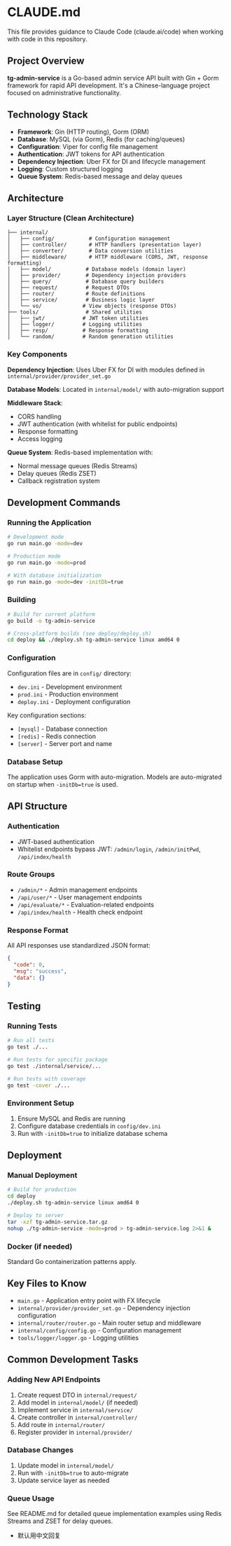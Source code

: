 # CLAUDE.md

This file provides guidance to Claude Code (claude.ai/code) when working with code in this repository.

## Project Overview

**tg-admin-service** is a Go-based admin service API built with Gin + Gorm framework for rapid API development. It's a Chinese-language project focused on administrative functionality.

## Technology Stack

- **Framework**: Gin (HTTP routing), Gorm (ORM)
- **Database**: MySQL (via Gorm), Redis (for caching/queues)
- **Configuration**: Viper for config file management
- **Authentication**: JWT tokens for API authentication
- **Dependency Injection**: Uber FX for DI and lifecycle management
- **Logging**: Custom structured logging
- **Queue System**: Redis-based message and delay queues

## Architecture

### Layer Structure (Clean Architecture)
```
├── internal/
│   ├── config/           # Configuration management
│   ├── controller/       # HTTP handlers (presentation layer)
│   ├── converter/        # Data conversion utilities
│   ├── middleware/       # HTTP middleware (CORS, JWT, response formatting)
│   ├── model/           # Database models (domain layer)
│   ├── provider/        # Dependency injection providers
│   ├── query/           # Database query builders
│   ├── request/         # Request DTOs
│   ├── router/          # Route definitions
│   ├── service/         # Business logic layer
│   └── vo/             # View objects (response DTOs)
├── tools/               # Shared utilities
│   ├── jwt/            # JWT token utilities
│   ├── logger/         # Logging utilities
│   ├── resp/           # Response formatting
│   └── random/         # Random generation utilities
```

### Key Components

**Dependency Injection**: Uses Uber FX for DI with modules defined in `internal/provider/provider_set.go`

**Database Models**: Located in `internal/model/` with auto-migration support

**Middleware Stack**: 
- CORS handling
- JWT authentication (with whitelist for public endpoints)
- Response formatting
- Access logging

**Queue System**: Redis-based implementation with:
- Normal message queues (Redis Streams)
- Delay queues (Redis ZSET)
- Callback registration system

## Development Commands

### Running the Application
```bash
# Development mode
go run main.go -mode=dev

# Production mode  
go run main.go -mode=prod

# With database initialization
go run main.go -mode=dev -initDb=true
```

### Building
```bash
# Build for current platform
go build -o tg-admin-service

# Cross-platform builds (see deploy/deploy.sh)
cd deploy && ./deploy.sh tg-admin-service linux amd64 0
```

### Configuration
Configuration files are in `config/` directory:
- `dev.ini` - Development environment
- `prod.ini` - Production environment  
- `deploy.ini` - Deployment configuration

Key configuration sections:
- `[mysql]` - Database connection
- `[redis]` - Redis connection
- `[server]` - Server port and name

### Database Setup
The application uses Gorm with auto-migration. Models are auto-migrated on startup when `-initDb=true` is used.

## API Structure

### Authentication
- JWT-based authentication
- Whitelist endpoints bypass JWT: `/admin/login`, `/admin/initPwd`, `/api/index/health`

### Route Groups
- `/admin/*` - Admin management endpoints
- `/api/user/*` - User management endpoints  
- `/api/evaluate/*` - Evaluation-related endpoints
- `/api/index/health` - Health check endpoint

### Response Format
All API responses use standardized JSON format:
```json
{
  "code": 0,
  "msg": "success",
  "data": {}
}
```

## Testing

### Running Tests
```bash
# Run all tests
go test ./...

# Run tests for specific package
go test ./internal/service/...

# Run tests with coverage
go test -cover ./...
```

### Environment Setup
1. Ensure MySQL and Redis are running
2. Configure database credentials in `config/dev.ini`
3. Run with `-initDb=true` to initialize database schema

## Deployment

### Manual Deployment
```bash
# Build for production
cd deploy
./deploy.sh tg-admin-service linux amd64 0

# Deploy to server
tar -xzf tg-admin-service.tar.gz
nohup ./tg-admin-service -mode=prod > tg-admin-service.log 2>&1 &
```

### Docker (if needed)
Standard Go containerization patterns apply.

## Key Files to Know

- `main.go` - Application entry point with FX lifecycle
- `internal/provider/provider_set.go` - Dependency injection configuration
- `internal/router/router.go` - Main router setup and middleware
- `internal/config/config.go` - Configuration management
- `tools/logger/logger.go` - Logging utilities

## Common Development Tasks

### Adding New API Endpoints
1. Create request DTO in `internal/request/`
2. Add model in `internal/model/` (if needed)
3. Implement service in `internal/service/`
4. Create controller in `internal/controller/`
5. Add route in `internal/router/`
6. Register provider in `internal/provider/`

### Database Changes
1. Update model in `internal/model/`
2. Run with `-initDb=true` to auto-migrate
3. Update service layer as needed

### Queue Usage
See README.md for detailed queue implementation examples using Redis Streams and ZSET for delay queues.
- 默认用中文回复